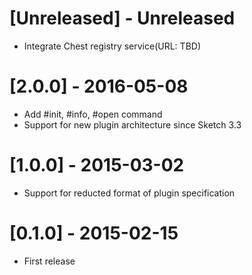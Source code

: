 # [Unreleased] - Unreleased

- Integrate Chest registry service(URL: TBD)

# [2.0.0] - 2016-05-08

- Add #init, #info, #open command
- Support for new plugin architecture since Sketch 3.3

# [1.0.0] - 2015-03-02

- Support for reducted format of plugin specification

# [0.1.0] - 2015-02-15

- First release
